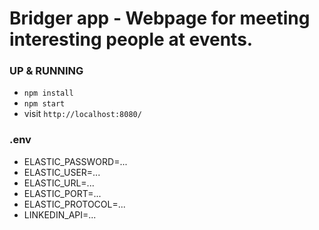 # Bridger app - Webpage for meeting interesting people at events.

### UP & RUNNING
* `npm install`
* `npm start`
* visit `http://localhost:8080/`

### .env
* ELASTIC_PASSWORD=...
* ELASTIC_USER=...
* ELASTIC_URL=...
* ELASTIC_PORT=...
* ELASTIC_PROTOCOL=...
* LINKEDIN_API=...

